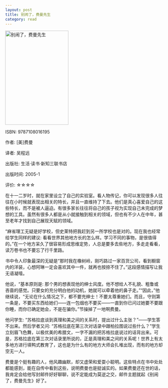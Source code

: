 ```yaml
---
layout: post
title: 别闹了，费曼先生
category: read
---
```

<img class="cover" title="9787108016195" src="/images/2012/05/9787108016195-202x300.jpg" alt="别闹了，费曼先生" width="202" height="300" />

ISBN: 9787108016195

作者: [美]费曼

译者: 吴程远

出版社: 生活·读书·新知三联书店

出版时间: 2005-1

评价: ☆☆☆☆

在十一二岁时，就在家里设立了自己的实验室。看人物传记，你可以发现很多人往往在小时候就表现出相关的特长，并且一直维持了下去。他们是真心喜爱自己的这些特长，而不是被人逼迫。有很多家长往往将自己的孩子视为实现自己未完成的梦想的工具。虽然有很多人都是从小就接触到相关的领域，但也有不少人在中年，甚至老年才找到自己展现天赋的领域。

“麻省理工无疑是好学校，但史莱特把我赶到另一所学校也是对的。现在我也经常给学生同样的建议: 看看世界其他地方长的怎么样。学习不同的事物，是很值得的。”在一个地方呆久了很容易形成思维定势，人总是要多去些地方，多走走看看，读万卷书也不要忘了行千里路。

书中令人印象最深的无疑是“那时我在橡树岭，刚巧路过一家百货公司，看到橱窗内的洋装，心想阿琳一定会喜欢其中一件，就再也按捺不住了。”这段感情描写让我无语凝噎。

他说，“基本原则是: 那个男的想表现他的绅士风度。他不想给人不礼貌、粗鲁或吝啬的感觉。只要女的充分明白他的动机，她就可以牵着他的鼻子走。”“因此，”他继续说，“无论在什么情况之下，都不要充绅士！不要太尊重她们。而且，守则第一条是，不要买东西给她们——连一包烟也不要买——一直到你已问过她要不要跟你睡，而你已确定她会，不是在骗你。”节操掉了一地啊费曼。

他问学生: “苏格拉底谈到真理和美之间的关系时，提出过什么主张？”——学生答不出来。然后学者又问: “苏格拉底在第三次对话录中跟柏拉图说过些什么？”学生立刻眉飞色舞，以极优美的希腊文，一字不漏的把苏格拉底说过的话背出来。可是，苏格拉底在第三次对话录里所说的，正是真理和美之间的关系呢！世界上有太多地方进行填鸭式教育了，这也是为什么有的地方大师会扎堆出现，而有的地方却空无一人。

费曼是个挺有趣的人，他风趣幽默，却又虚荣和爱耍小聪明。这些特点在书中处处都能感到，能在自传中看到这些，说明费曼也是挺诚实的。如果费曼还在世的话，我肯定会给他写封邮件好好聊聊，说不定能成为莫逆之交，邮件主题就起《别闹了，费曼先生》好了。
